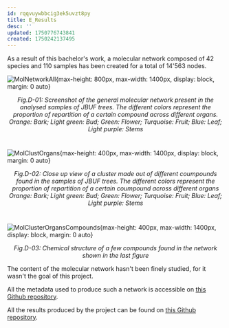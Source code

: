 ```yaml
---
id: rqqvuywbbcig3ek5uvzt8py
title: E_Results
desc: ''
updated: 1750776743841
created: 1750242137495
---
```

As a result of this bachelor's work, a molecular network composed of 42 species and 110 samples has been created for a total of 14'563 nodes.

![MolNetworkAll](assets/images_srérat/MolecularNetwork_All.PNG){max-height: 800px, max-width: 1400px, display: block, margin: 0 auto}
   _<center>Fig.D-01: Screenshot of the general molecular network present in the analysed samples of JBUF trees. The different colors represent the proportion of repartition of a certain compound across different organs._
   _Orange: Bark; Light green: Bud; Green: Flower; Turquoise: Fruit; Blue: Leaf; Light purple: Stems</center>_
#
![MolClustOrgans](assets/images_srérat/Molecular_Cluster_Organs.PNG){max-height: 400px, max-width: 1400px, display: block, margin: 0 auto}
_<center>Fig.D-02: Close up view of a cluster made out of different coumpounds found in the samples of JBUF trees. The different colors represent the proportion of repartition of a certain coumpound across different organs_
_Orange: Bark; Light green: Bud; Green: Flower; Turquoise: Fruit; Blue: Leaf; Light purple: Stems</center>_
#

![MolClusterOrgansCompounds](assets/images_srérat/Molecular_Cluster_Organs_Compounds.PNG){max-height: 400px, max-width: 1400px, display: block, margin: 0 auto}
_<center>Fig.D-03: Chemical structure of a few compounds found in the network shown in the last figure</center>_



The content of the molecular network hasn't been finely studied, for it wasn't the goal of this project.

All the metadata used to produce such a network is accessible on [this Github repository](https://github.com/digital-botanical-gardens-initiative/jbuf-trees/tree/main/docs/mapp_project_00067/mapp_batch_00174/metadata).


All the results produced by the project can be found on [this Github repository](https://github.com/digital-botanical-gardens-initiative/jbuf-trees/tree/main/docs/mapp_project_00067/mapp_batch_00174/results).
